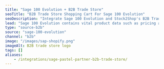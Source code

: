 ```yaml
---
title: "Sage 100 Evolution + B2B Trade Store"
seoTitle: "B2B Trade Store Shopping Cart For Sage 100 Evolution"
seoDescription: "Integrate Sage 100 Evolution and Stock2Shop's B2B Trade Store, and you'll be able to streamline your workflow, simplify the ordering process and save time - and money. Find out more about how a Sage 100 Evolution and Stock2Shop's B2B Trade Store Integration can help your business."
lead: "Sage 100 Evolution contains vital product data such as pricing and stock levels, as well as customer data such as payment terms and credit limit. Present this information to your wholesale customers with our B2B Trade Store, enabling them to browse your products and place orders directly into their account with just a few clicks. Here’s how we can help you streamline your workflow."
type: "source-b2b"
source: "sage-100-evolution"
channel: "b2b"
image: "/images/sap-shopify.png"
imageAlt: B2B trade store logo
tags: []
aliases:
    - /integrations/sage-pastel-partner-b2b-trade-store/
---
```

